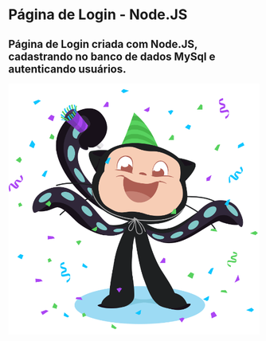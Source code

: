 # Página de Login - Node.JS
## Página de Login criada com Node.JS, cadastrando no banco de dados MySql e autenticando usuários.


![Node.JS](https://github.com/erismaroliveira/PaginadeLogin-NodeJS/blob/main/githuboctacat.png)
